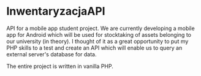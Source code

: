 # InwentaryzacjaAPI
API for a mobile app student project. We are currently developing a mobile app for
Android which will be used for stocktaking of assets belonging to our university (in theory).
I thought of it as a great opportunity to put my PHP skills to a test and create an API which
will enable us to query an external server's database for data.

The entire project is written in vanilla PHP.
